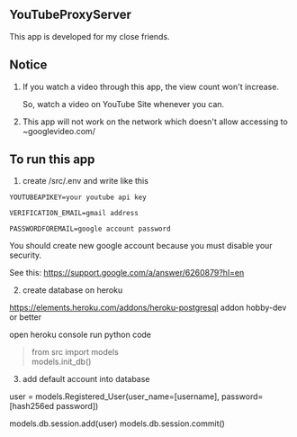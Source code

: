 ## YouTubeProxyServer
This app is developed for my close friends.

## Notice 
1. If you watch a video through this app, the view count won't increase.

   So, watch a video on YouTube Site whenever you can.
  
2. This app will not work on the network which doesn't allow accessing to ~googlevideo.com/


## To run this app
1. create /src/.env and write like this 

~~~
YOUTUBEAPIKEY=your youtube api key 

VERIFICATION_EMAIL=gmail address 

PASSWORDFOREMAIL=google account password 
~~~

You should create new google account because 
you must disable your security. 

See this: https://support.google.com/a/answer/6260879?hl=en 

2. create database on heroku 

https://elements.heroku.com/addons/heroku-postgresql 
addon hobby-dev or better 

open heroku console 
run python code
> from src import models \
> models.init_db() 

3. add default account into database 

user = models.Registered_User(user_name=[username], password=[hash256ed password]) 

models.db.session.add(user) 
models.db.session.commit()






